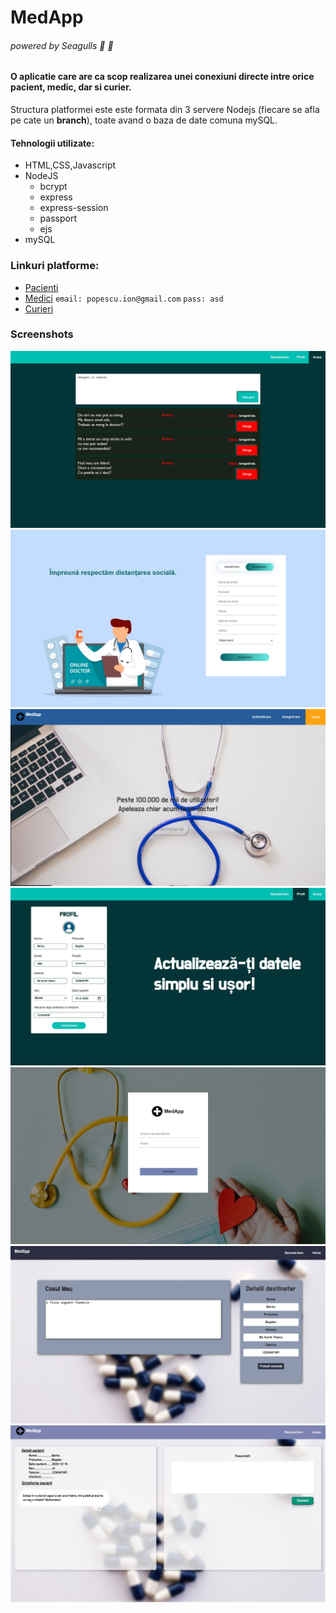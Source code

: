 # MedApp
###### powered by Seagulls :ocean: :rooster:
#### O aplicatie care are ca scop realizarea unei conexiuni directe intre orice pacient, medic, dar si curier.

Structura platformei este este formata din 3 servere Nodejs (fiecare se afla pe cate un **branch**), toate avand o baza de date comuna mySQL.

#### Tehnologii utilizate:

* HTML,CSS,Javascript
* NodeJS
  * bcrypt
  * express
  * express-session
  * passport
  * ejs
* mySQL

### Linkuri platforme:
 * [Pacienti](https://medappnow.herokuapp.com)
 * [Medici](https://medappmedic.herokuapp.com)
  `email: popescu.ion@gmail.com`
 `pass: asd`
 * [Curieri](https://medappcurier.herokuapp.com)
 
 ### Screenshots
 
 ![1](https://raw.githubusercontent.com/bodi-cmd/pacient-app/main/screenshots/1.jpg?token=AQUQX2SF5UODNDHSETY3VFK72U6DA)
 ![1](https://raw.githubusercontent.com/bodi-cmd/pacient-app/main/screenshots/2.jpg)
 ![1](https://raw.githubusercontent.com/bodi-cmd/pacient-app/main/screenshots/3.jpg)
 ![1](https://raw.githubusercontent.com/bodi-cmd/pacient-app/main/screenshots/6.jpg)
 ![1](https://raw.githubusercontent.com/bodi-cmd/pacient-app/main/screenshots/7.jpg)
 ![1](https://raw.githubusercontent.com/bodi-cmd/pacient-app/main/screenshots/12.jpg)
 ![1](https://raw.githubusercontent.com/bodi-cmd/pacient-app/main/screenshots/11.jpg)



